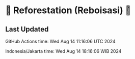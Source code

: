 
# 🌳 Reforestation (Reboisasi) 🌲

## Last Updated

GitHub Actions time: Wed Aug 14 11:16:06 UTC 2024

Indonesia/Jakarta time: Wed Aug 14 18:16:06 WIB 2024
